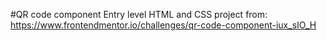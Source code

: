 #QR code component
Entry level HTML and CSS project from: https://www.frontendmentor.io/challenges/qr-code-component-iux_sIO_H
